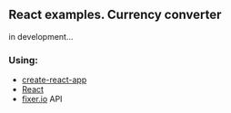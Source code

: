 ## React examples. Currency converter

in development...

### Using:
* [create-react-app](https://github.com/facebookincubator/create-react-app)
* [React](https://facebook.github.io/react/)
* [fixer.io](http://fixer.io/) API